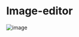 # Image-editor
![image](https://user-images.githubusercontent.com/86508367/209457782-32901e2f-d208-4ed7-bc3d-872b63ff82af.png)
